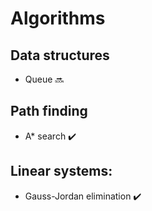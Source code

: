 # Algorithms 

## Data structures

- Queue :soon:

## Path finding

- A* search :heavy_check_mark:

## Linear systems:

- Gauss-Jordan elimination :heavy_check_mark:
